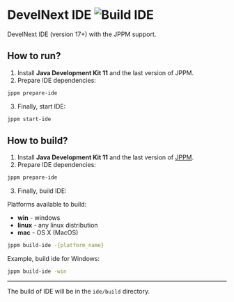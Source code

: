 # DevelNext IDE ![Build IDE](https://github.com/jphp-group/develnext-ide/workflows/Build%20IDE/badge.svg)

DevelNext IDE (version 17+) with the JPPM support.

## How to run?

1. Install **Java Development Kit 11** and the last version of JPPM.
2. Prepare IDE dependencies:
```bash
jppm prepare-ide
```
3. Finally, start IDE:
```bash
jppm start-ide
```

## How to build?
1. Install **Java Development Kit 11** and the last version of [JPPM](https://github.com/jphp-group/jphp/tree/master/packager).
2. Prepare IDE dependencies:
```bash
jppm prepare-ide
```
3. Finally, build IDE:

Platforms available to build:

* **win** - windows
* **linux** - any linux distribution
* **mac** - OS X (MacOS)

```bash
jppm build-ide -{platform_name}
```

Example, build ide for Windows:
```bash
jppm build-ide -win
```

********************

The build of IDE will be in the `ide/build` directory.
